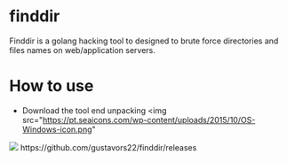 # finddir
Finddir is a golang hacking tool to designed to brute force directories and files names on web/application servers.

# How to use
* Download the tool end unpacking
<img src="https://pt.seaicons.com/wp-content/uploads/2015/10/OS-Windows-icon.png"
<img src="https://drive.google.com/uc?export=view&id=1BzFc1FAAZHEflIdZ5rQyAfZadRm0sYvm">
https://github.com/gustavors22/finddir/releases
